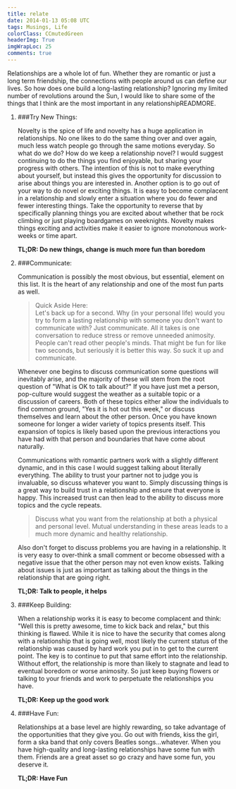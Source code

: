 ```yaml
---
title: relate
date: 2014-01-13 05:08 UTC
tags: Musings, Life
colorClass: CCmutedGreen
headerImg: True
imgWrapLoc: 25
comments: true
---
```


Relationships are a whole lot of fun. Whether they are romantic or just a long term friendship, the connections with people around us can define our lives. So how does one build a long-lasting relationship? Ignoring my limited number of revolutions around the Sun, I would like to share some of the things that I think are the most important in any relationshipREADMORE. 

1. ###Try New Things:  
	
	Novelty is the spice of life and novelty has a huge application in relationships. No one likes to do the same thing over and over again, much less watch people go through the same motions everyday. So what do we do? How do we keep a relationship novel? I would suggest continuing to do the things you find enjoyable, but sharing your progress with others. The intention of this is not to make everything about yourself, but instead this gives the opportunity for discussion to arise about things you are interested in. Another option is to go out of your way to do novel or exciting things. It is easy to become complacent in a relationship and slowly enter a situation where you do fewer and fewer interesting things. Take the opportunity to reverse that by specifically planning things you are excited about whether that be rock climbing or just playing boardgames on weeknights. Novelty makes things exciting and activities make it easier to ignore monotonous work-weeks or time apart.

	__TL;DR: Do new things, change is much more fun than boredom__

2. ###Communicate:

	Communication is possibly the most obvious, but essential, element on this list. It is the heart of any relationship and one of the most fun parts as well.

	> Quick Aside Here:  
	Let's back up for a second. Why (in your personal life) would you try to form a lasting relationship with someone you don't want to communicate with? Just communicate. All it takes is one conversation to reduce stress or remove unneeded animosity. People can't read other people's minds. That might be fun for like two seconds, but seriously it is better this way. So suck it up and communicate.

	Whenever one begins to discuss communication some questions will inevitably arise, and the majority of these will stem from the root question of "What is OK to talk about?" If you have just met a person, pop-culture would suggest the weather as a suitable topic or a discussion of careers. Both of these topics either allow the individuals to find common ground, "Yes it is hot out this week," or discuss themselves and learn about the other person. Once you have known someone for longer a wider variety of topics presents itself. This expansion of topics is likely based upon the previous interactions you have had with that person and boundaries that have come about naturally.  

	Communications with romantic partners work with a slightly different dynamic, and in this case I would suggest talking about literally everything. The ability to trust your partner not to judge you is invaluable, so discuss whatever you want to. Simply discussing things is a great way to build trust in a relationship and ensure that everyone is happy. This increased trust can then lead to the ability to discuss more topics and the cycle repeats.  

	> Discuss what you want from the relationship at both a physical and personal level. Mutual understanding in these areas leads to a much more dynamic and healthy relationship. 

	Also don't forget to discuss problems you are having in a relationship. It is very easy to over-think a small comment or become obsessed with a negative issue that the other person may not even know exists. Talking about issues is just as important as talking about the things in the relationship that are going right. 

	__TL;DR: Talk to people, it helps__

3. ###Keep Building:

	When a relationship works it is easy to become complacent and think: "Well this is pretty awesome, time to kick back and relax," but this thinking is flawed. While it is nice to have the security that comes along with a relationship that is going well, most likely the current status of the relationship was caused by hard work you put in to get to the current point. The key is to continue to put that same effort into the relationship. Without effort, the relationship is more than likely to stagnate and lead to eventual boredom or worse animosity. So just keep buying flowers or talking to your friends and work to perpetuate the relationships you have. 

	__TL;DR: Keep up the good work__    

4. ###Have Fun:

	Relationships at a base level are highly rewarding, so take advantage of the opportunities that they give you. Go out with friends, kiss the girl, form a ska band that only covers Beatles songs...whatever. When you have high-quality and long-lasting relationships have some fun with them. Friends are a great asset so go crazy and have some fun, you deserve it.

	__TL;DR: Have Fun__